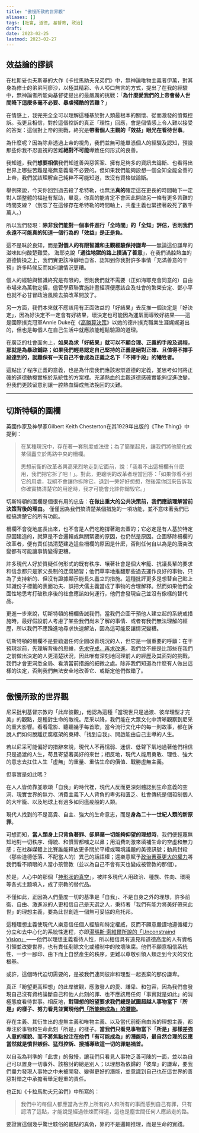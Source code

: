 ```yaml
---
title: "傲慢所致的世界觀"
aliases: []
tags: [社會, 道德, 基督教, 政治]
draft: 
date: 2023-02-25
lastmod: 2023-02-27
---
```

## 效益論的謬誤

在杜斯妥也夫斯基的大作《卡拉馬助夫兄弟們》中，無神論唯物主義者伊萬，對其身為修士的弟弟阿廖沙，以極其精彩、令人啞口無言的方式，提出了在我的經驗中，無神論者所能向基督徒提出的最嚴厲的挑戰：「**為什麼愛我們的上帝會替人世間降下這麼多毫不必要、暴虐殘酷的苦難？**」

在情感上，我完完全全可以理解這種基於對人類最根本的關懷、從而激發的憤慨控訴。我更且相信，對於這個控訴的真正「理性」回應，會是個情感上令人難以接受的答案：這個對上帝的挑戰，終究是**帶著個人主觀的「效益」眼光在看待世事**。

為什麼呢？因為除非透過上帝的視角，我們並無可能單憑個人的經驗及認知，預設那些你我不忍直視的苦難**絕對不可能**導致任何形式的良善。

我知道，我們**想要相信**我們知道善與惡答案、擁有足夠多的資訊去論斷、也看得出世界上哪些苦難是毫無意義毫不必要的。但如果我們能夠設想一個全知全能全善的上帝，我們就該理解自己純粹不可能知道，故沒有資格做論斷。

舉例來說，今天你回到過去殺了希特勒，也無法**真的**確定這在更長的時間軸下一定對人類整體的福祉有幫助，畢竟，你真的能肯定不會因此開啟另一條有更多苦難的時間支線？（別忘了在這條存在希特勒的時間軸上，共產主義也緊接著殺死了數千萬人。）

所以我們發現：**除非我們能對一個事件進行「全時間」的「全知」評估，否則我們永遠不可能真的知道一個行為的「效益」是正是負。**

這不是昧於良知，而是**對個人的有限智識和主觀經驗保持謙卑**——無論這份謙卑的滋味如何酸楚難受。 海耶克說「**通往地獄的路上撲滿了善意**」，在我們滿腔熱血的道德情操之上，我們實更該冷靜地自省、認知到你我對許多事情「充滿善意的干預」許多時候反而如何讓情況更糟。

個人的經驗與智識終究是有限的，否則我們就不需要（正如海耶克會同意的）自由市場來為萬物定價，儘管學蘇聯實施計畫經濟便應該企及社會的繁榮安定、鄧小平也就不必甘冒政治風險去搞改革開放了。

另一方面，我們本來就不應該用有正面效益的「好結果」去反推一個決定是「好決定」，因為好決定不一定會有好結果，壞決定也可能因為運氣而導致好結果——這是國際撲克冠軍Annie Duke在《[高勝算決策](https://www.books.com.tw/products/0010802907)》以她的德州撲克職業生涯娓娓道出的，但也是每個人在自己生活中就應該能輕鬆驗證的道理。

在廣泛的社會面向上，**如果為求「好結果」就可以不顧合理、正義的手段及過程，那就是為暴政鋪路；如果我們輕易認定自己堅持的正義是絕對正確、且值得不擇手段達到的，就難保有一天自己不會成為正義之名下「不擇手段」的犧牲者。**

這點出了程序正義的意義，也是為什麼我們應該思辯道德的定義，並思考如何將正確的道德動機實施於系統性的方案裡。充滿熱血的主觀道德感確實能夠促進改變，但我們更該留意別讓一腔熱血鑄成無法挽回的災難。

---
## 切斯特頓的圍欄

英國作家及神學家Gilbert Keith Chesterton在其1929年出版的《The Thing》中提到：

> 在某種現況中，存在著一套制度或法律；為了簡單起見，讓我們將他簡化成某個矗立於馬路中央的柵欄。
> 
> 思想前衛的改革者興高采烈地走到它面前，說：「我看不出這柵欄有什麽用，我們把它拆了吧！」。對此，更聰明的改革者理當回答：「如果你看不到它的用處，我絕不會讓你拆除它。退到一旁好好想想，然後當你回來告訴我你確實搞清楚它的用途時，我才可能會允許你銷毀它。」

切斯特頓的圍欄是個很有用的忠告：**在做出重大的公共決策前，我們應該理解當前決策背後的理由。** 僅僅因為我們搞清楚某個措施的一項功能，並不意味著我們已經搞清楚它的所有功能。

柵欄不會從地底長出來，也不會是人們吃飽撐著跑去蓋的；它必定是有人基於特定原因建造的，就算是不合邏輯或無關緊要的原因，也仍然是原因。企圖移除柵欄的改革者，便有責任搞清楚建造這些柵欄的原因是什麽，否則任何自以為是的唐突改變都有可能讓事情變得更糟。

許多現代人好於質疑任何形式的既有秩序、嚷著社會是個大牢籠、抗議長輩的要求和信念都只是家父長制的迂腐陋習；他們草率地推翻那些過去運作良好的事物，只為了支持新的、但沒有證據顯示能長久矗立的措施。這種批評更多是想替自己貼上知識份子標籤的表面功夫、誤把犬儒主義當成了事物的合理解釋。然而如果他們全面性地思考打破秩序後的社會應該如何運行，他們會發現自己並沒有像樣的替代品。

更進一步來說，切斯特頓的柵欄告誡我們，當我們企圖干預他人建立起的系統或措施時，最好假設前人考慮了某些我們尚未了解的事情、或者有我們無法理解的經歷，所以我們不應躁進地尋求快速解法，因為這可能反讓情況變糟。

切斯特頓的柵欄不是要勸退任何企圖改善現況的人，但它是一個重要的呼籲：在干預現狀前，先理解背後的思維，[先求守成，再求改進](秩序是靈魂的第一需要.md)。我們並不總是比那些在我們之前做出決定的人更清楚狀況，因此唯有深刻地同理前人的經歷及其面對的挑戰，我們才會更洞悉全局、看清當前措施的細微之處。除非我們知道為什麽有人做出這樣的決定，否則我們無法安全地改善它、或斷定他們做錯了。

---
## 傲慢所致的世界觀

尼采批判基督宗教的「此岸彼觀」，他認為這種「當現世只是過渡、彼岸理型才完美」的觀點，是種對生命的敵視。尼采以降，我們能在大眾文化中清晰觀察到尼采的重大影響。看看電影、聽聽幾乎每首歌，當今流行文化中的每一則故事，都在訴說人們如何脫離迂腐框架的束縛、「找到自我」、開啟能由自己主導的人生。

若以尼采可能偏好的措辭來說，現代人不再懦弱、迷信、低聲下氣地過著他們相信只是過渡的人生，苟且寄望著美好的來世；相反地，現代人能用勇敢、理性、強大的意志去扛住人生「虛無」的重量、重估生命的價值、戰勝虛無主義。

但事實是如此嗎？

在人人皆倚靠並歌頌「自我」的時代裡，現代人反而更深刻體認到生命意義的空洞、現實世界的無力、消費主義下人人背負的卑劣和匱乏、社會傳統是個箝制個人的大牢籠、以及地球上有過多如同瘟疫般的人類。

現代人找到的不是高貴、自主、強大的生命意志，而是**身為二十一世紀人類的新原罪**。

可想而知，**當人類身上只背負著罪、卻屏棄一切能夠仰望的理想時**，我們便輕蔑無知地對一切秩序、傳統、和慣習都嗤之以鼻；用消費刺激來填補生命的空虛和無力感；在社群媒體上比賽誰能釋放更多關於平權或環境議題的美德訊號；動員封殺（那些道德低落、不配當人的）異己的話語權；還樂意賦予[政治菁英更大的權力](氣候運動家是對民主的侮辱)將我們看不順眼的人當小孩管教（並以為自己不會有天也變成被管教的那個）。

於是，人心中的那個「[神形狀的真空](https://www.goodreads.com/quotes/801132-there-is-a-god-shaped-vacuum-in-the-heart-of-each)」，被許多現代人用政治、種族、性向、環境等各式主題填入，成了宗教的替代品。

不僅如此，正因為人們量度一切的基準是「自我」、不是自身之外的理想，許多前衛、自由、激進派的人更相信自己是天選之人，秉持著「我們有能力將美好帶來此世」的理想主義，要為此世創造一個無可妥協的烏托邦。

這種理想主義使現代人樂意信任個人經驗和特定權威，反而不願意嚴謹地遵循權力分立和去中心化的系統性進程，亦即[湯瑪斯·索維爾所說的「Unconstraind Vision」](願景的衝突)——他們以理想主義看待人性，所以相信具有遠見和道德高度的人有資格引領並改變世界，也有責任剷除文化或體制中的敗壞陳腐。他們不願意相信系統性、一步一腳印、由下而上自然產生的秩序，更難以尊敬引領人類走到今天的文化根基。

或許，這個時代迫切需要的，是被我們連同彼岸和理型一起丟棄的那份謙卑。

真正「盼望更高理想」的此岸彼觀，應激發人的愛、謙卑、和包容，因為我們會發現自己沒有資格論斷自己和他人此刻的罪、也不應該用任何「事實就是如此」的消極態度看待世事。相反地，**對理想的盼望要求我們總是試圖超越人事物當下「所是」的樣子、努力看見並實現他們[「所能夠成為」的潛能](道德的情境與潛能)。**

存在主義、其衍生出的虛無主義和唯物主義、以及當代前衛自由派的理想主義，都專注於事物和生命此刻「所是」的樣子。**當我們只看見事物當下「所是」那樣差強人意的樣貌、而不將焦點投注在他們「有可能成為」的潛能時，最自然合理的反應當然就是憤世嫉俗、猛烈控訴、搜捕導致這一切的罪魁禍首。**

以自我為判準的「此世」的傲慢，讓我們只看見人事物乏善可陳的一面，並以為自己可以置身一切事外、該檢討的總是別人；以理想為依歸的「彼岸」的謙卑，要我們盡力發現人事物之中未被開發、變得更好的潛能，並意識到自己也在這世界的善惡對錯之中承擔著舉足輕重的責任。

也正如《卡拉馬助夫兄弟們》中所寫的：

>我們中的每個人都應當為世界上所有的人和所有的事而感到自己有罪，只有認清了這點，才能說是經過修煉而得道，這也是塵世間任何人應該走的路。

要證實這個幾乎驚世駭俗的觀點的真偽，靠的不是邏輯推理，而是生命的實踐。